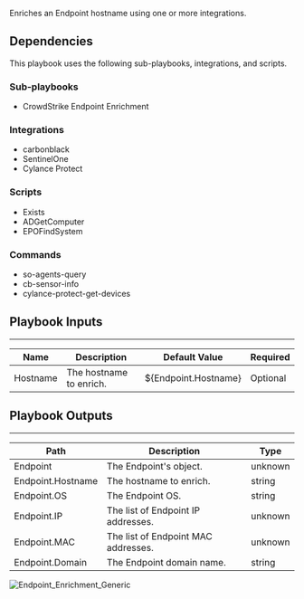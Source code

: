 Enriches an Endpoint hostname using one or more integrations.

## Dependencies
This playbook uses the following sub-playbooks, integrations, and scripts.

### Sub-playbooks
* CrowdStrike Endpoint Enrichment

### Integrations
* carbonblack
* SentinelOne
* Cylance Protect

### Scripts
* Exists
* ADGetComputer
* EPOFindSystem

### Commands
* so-agents-query
* cb-sensor-info
* cylance-protect-get-devices

## Playbook Inputs
---

| **Name** | **Description** | **Default Value** | **Required** |
| --- | --- | --- | --- |
| Hostname | The hostname to enrich. | ${Endpoint.Hostname} |Optional |

## Playbook Outputs
---

| **Path** | **Description** | **Type** |
| --- | --- | --- |
| Endpoint | The Endpoint's object. | unknown |
| Endpoint.Hostname | The hostname to enrich. | string |
| Endpoint.OS | The Endpoint OS. | string |
| Endpoint.IP | The list of Endpoint IP addresses. | unknown |
| Endpoint.MAC | The list of Endpoint MAC addresses. | unknown |
| Endpoint.Domain | The Endpoint domain name. | string |

![Endpoint_Enrichment_Generic](https://github.com/demisto/content/blob/77dfca704d8ac34940713c1737f89b07a5fc2b9d/images/playbooks/Endpoint_Enrichment_Generic.png)
